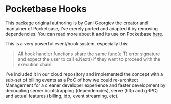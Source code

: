 # Pocketbase Hooks

This package original authoring is by Gani Georgiev the creator and mantainer of Pocketbase, I've merely ported and adapted it by removing dependencies. You can read more about it and its use on Pocketbase [here](https://pocketbase.io/docs/go-event-hooks/).

This is a very powerful event/hook system, especially this:

> All hook handler functions share the same func(e T) error signature and expect the user to call e.Next() if they want to proceed with the execution chain.

I've included it in our cloud repository and implemented the concept with a sub-set of billing events as a PoC of how we could re-architect Management for a cleaner developer experience and faster development by decoupling server bootstrapping (dependencies), serve (http and gRPC) and actual features (billing, idp, event streaming, etc).

